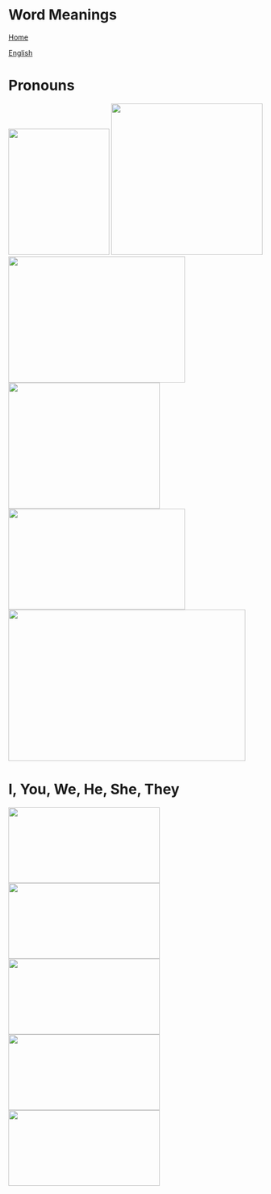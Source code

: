 # Word Meanings


[Home](all-files-links.md)

[English](all-english-links.md)

# Pronouns

<img src="https://i.pinimg.com/originals/20/a1/e3/20a1e3d6c6b6843f8bbdf22e469b157f.png" width="200" height="250">

<img src="https://encrypted-tbn0.gstatic.com/images?q=tbn:ANd9GcQdpi9hqPTv5TulJZWT3krYDAo867Fj-igTkoPg4OPNW4hSkJE063a5c1eZP56hJItVIOM&usqp=CAU" width="300" height="300">

<img src="https://i.pinimg.com/originals/da/7b/dc/da7bdc64d554281c2ee5fbcdb77cb1ac.png" width="350" height="250">

<img src="https://i.pinimg.com/originals/1b/19/cf/1b19cf90c086e67a2fbd26325552ced8.png" width="300" height="250">

<img src="https://lectii-engleza.ro/wp-content/uploads/2021/04/4-39-1024x576.png" width="350" height="200">

<img src="https://englishwithashish.com/wp-content/uploads/2021/09/DEMONSTRATIVE-ADJECTIVE-1-1024x819.png" width="470" height="300">


# I, You, We, He, She, They

<img src="https://encrypted-tbn0.gstatic.com/images?q=tbn:ANd9GcSzvQWK9KoRqSHVvbz-dopBD-sUaJDh-v-g_ZygjCUXXtHyMn0OVEa6QN6BOnLYHmqlFvE&usqp=CAU" width="300" height="150">

<img src="https://w7.pngwing.com/pngs/544/561/png-transparent-english-personal-pronouns-object-pronoun-possessive-subject-miscellaneous-tshirt-child-thumbnail.png" width="300" height="150">

<img src="https://e7.pngegg.com/pngimages/269/328/png-clipart-personal-pronoun-verb-english-natural-language-subject-pronoun-child-english-thumbnail.png" width="300" height="150">

<img src="https://i.ytimg.com/vi/57_u7Uoc9yU/maxresdefault.jpg" width="300" height="150">

<img src="https://images.twinkl.co.uk/tw1n/image/private/t_630/u/ux/thinking-asian-non-binary-child-grammarjcndskcnlk_ver_3.png" width="300" height="150">
